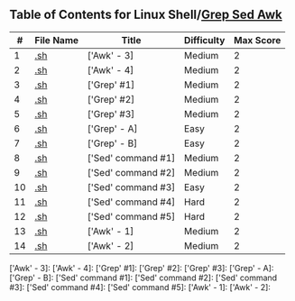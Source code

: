 ## Table of Contents for Linux Shell/[Grep Sed Awk](https://www.hackerrank.com/domains/shell?filters%5Bsubdomains%5D%5B%5D=grep-sed-awk)
| #  | File Name                                        | Title                              | Difficulty | Max Score |
| -- | ------------------------------------------------ | ---------------------------------- | ---------- | --------- |
| 1  | [.sh](.sh)                                       | ['Awk' - 3]                       | Medium     | 2         |
| 2  | [.sh](.sh)                                       | ['Awk' - 4]                       | Medium     | 2         |
| 3  | [.sh](.sh)                                       | ['Grep' #1]                       | Medium     | 2         |
| 4  | [.sh](.sh)                                       | ['Grep' #2]                       | Medium     | 2         |
| 5  | [.sh](.sh)                                       | ['Grep' #3]                       | Medium     | 2         |
| 6  | [.sh](.sh)                                       | ['Grep' - A]                       | Easy       | 2         |
| 7  | [.sh](.sh)                                       | ['Grep' - B]                       | Easy       | 2         |
| 8  | [.sh](.sh)                                       | ['Sed' command #1]                       | Medium     | 2         |
| 9  | [.sh](.sh)                                       | ['Sed' command #2]                       | Medium     | 2         |
| 10 | [.sh](.sh)                                       | ['Sed' command #3]                       | Easy       | 2         |
| 11 | [.sh](.sh)                                       | ['Sed' command #4]                       | Hard       | 2         |
| 12 | [.sh](.sh)                                       | ['Sed' command #5]                       | Hard       | 2         |
| 13 | [.sh](.sh)                                       | ['Awk' - 1]                       | Medium     | 2         |
| 14 | [.sh](.sh)                                       | ['Awk' - 2]                       | Medium     | 2         |

['Awk' - 3]: 
['Awk' - 4]: 
['Grep' #1]: 
['Grep' #2]: 
['Grep' #3]: 
['Grep' - A]: 
['Grep' - B]: 
['Sed' command #1]: 
['Sed' command #2]: 
['Sed' command #3]: 
['Sed' command #4]: 
['Sed' command #5]: 
['Awk' - 1]: 
['Awk' - 2]: 
